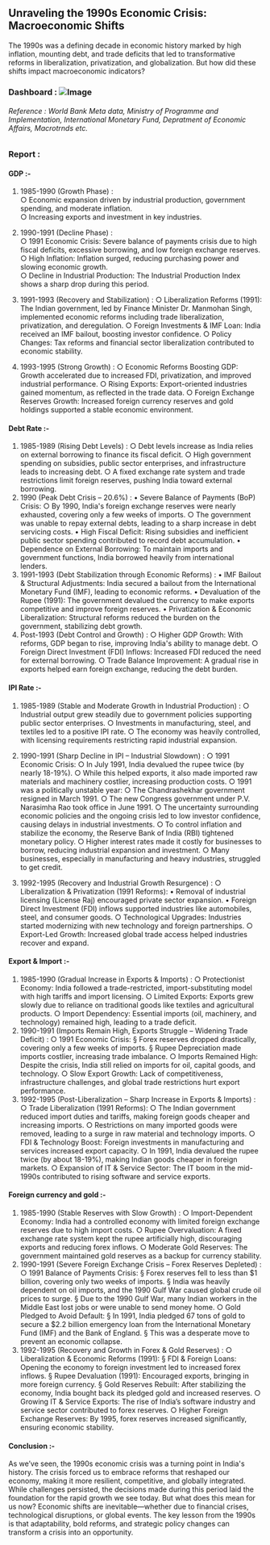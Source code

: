 ## Unraveling the 1990s Economic Crisis: Macroeconomic Shifts

The 1990s was a defining decade in economic history marked by high inflation, mounting debt, and trade deficits that led to transformative reforms in liberalization, privatization, and globalization. But how did these shifts impact macroeconomic indicators?

### Dashboard : ![Image](https://github.com/user-attachments/assets/fbfc849d-4f54-4266-a33e-fbae32d53d08)

###### Reference : World Bank Meta data, Ministry of Programme and Implementation, International Monetary Fund, Depratment of Economic Affairs, Macrotrnds etc.
### Report : 

#### GDP :-
1. 1985-1990 (Growth Phase) :
    <br>
                      ○ Economic expansion driven by industrial production, government spending, and moderate inflation.
   <br>
                      ○ Increasing exports and investment in key industries.

2. 1990-1991 (Decline Phase) : <br>
	             ○ 1991 Economic Crisis: Severe balance of payments crisis due to high fiscal deficits, excessive borrowing, and low foreign exchange reserves.
    <br>
	             ○ High Inflation: Inflation surged, reducing purchasing power and slowing economic growth.
    <br>
                     ○ Decline in Industrial Production: The Industrial Production Index shows a sharp drop during this period.
   
3. 1991-1993 (Recovery and Stabilization) :
		○ Liberalization Reforms (1991): The Indian government, led by Finance Minister Dr. Manmohan Singh, implemented economic reforms including trade liberalization, privatization, and deregulation.
		○ Foreign Investments & IMF Loan: India received an IMF bailout, boosting investor confidence.
		○ Policy Changes: Tax reforms and financial sector liberalization contributed to economic stability.
4. 1993-1995 (Strong Growth) :
		○ Economic Reforms Boosting GDP: Growth accelerated due to increased FDI, privatization, and improved industrial performance.
		○ Rising Exports: Export-oriented industries gained momentum, as reflected in the trade data.
		○ Foreign Exchange Reserves Growth: Increased foreign currency reserves and gold holdings supported a stable economic environment.

#### Debt Rate :-
1. 1985-1989 (Rising Debt Levels) :
		○ Debt levels increase as India relies on external borrowing to finance its fiscal deficit.
		○ High government spending on subsidies, public sector enterprises, and infrastructure leads to increasing debt.
		○ A fixed exchange rate system and trade restrictions limit foreign reserves, pushing India toward external borrowing.
2. 1990 (Peak Debt Crisis – 20.6%) :
		• Severe Balance of Payments (BoP) Crisis:
			○ By 1990, India's foreign exchange reserves were nearly exhausted, covering only a few weeks of imports.
			○ The government was unable to repay external debts, leading to a sharp increase in debt servicing costs.
		• High Fiscal Deficit: Rising subsidies and inefficient public sector spending contributed to record debt accumulation.
		• Dependence on External Borrowing: To maintain imports and government functions, India borrowed heavily from international lenders.
3. 1991-1993 (Debt Stabilization through Economic Reforms) :
		• IMF Bailout & Structural Adjustments: India secured a bailout from the International Monetary Fund (IMF), leading to economic reforms.
		• Devaluation of the Rupee (1991): The government devalued the currency to make exports competitive and improve foreign reserves.
		• Privatization & Economic Liberalization: Structural reforms reduced the burden on the government, stabilizing debt growth.
4. Post-1993 (Debt Control and Growth) :
		○ Higher GDP Growth: With reforms, GDP began to rise, improving India's ability to manage debt.
		○ Foreign Direct Investment (FDI) Inflows: Increased FDI reduced the need for external borrowing.
		○ Trade Balance Improvement: A gradual rise in exports helped earn foreign exchange, reducing the debt burden.

#### IPI Rate :-
1. 1985-1989 (Stable and Moderate Growth in Industrial Production) :
		○ Industrial output grew steadily due to government policies supporting public sector enterprises.
		○ Investments in manufacturing, steel, and textiles led to a positive IPI rate.
		○ The economy was heavily controlled, with licensing requirements restricting rapid industrial expansion.
2. 1990-1991 (Sharp Decline in IPI – Industrial Slowdown) :
		○ 1991 Economic Crisis: 
		○ In July 1991, India devalued the rupee twice (by nearly 18-19%).
		○ While this helped exports, it also made imported raw materials and machinery costlier, increasing production costs.
		○ 1991 was a politically unstable year:
			○ The Chandrashekhar government resigned in March 1991.
			○ The new Congress government under P.V. Narasimha Rao took office in June 1991.
		○ The uncertainty surrounding economic policies and the ongoing crisis led to low investor confidence, causing delays in industrial investments.
		○ To control inflation and stabilize the economy, the Reserve Bank of India (RBI) tightened monetary policy.
		○ Higher interest rates made it costly for businesses to borrow, reducing industrial expansion and investment.
		○ Many businesses, especially in manufacturing and heavy industries, struggled to get credit.
		
3. 1992-1995 (Recovery and Industrial Growth Resurgence) :
		○ Liberalization & Privatization (1991 Reforms): 
			• Removal of industrial licensing (License Raj) encouraged private sector expansion.
			• Foreign Direct Investment (FDI) inflows supported industries like automobiles, steel, and consumer goods.
		○ Technological Upgrades: Industries started modernizing with new technology and foreign partnerships.
		○ Export-Led Growth: Increased global trade access helped industries recover and expand.


#### Export & Import :-
1. 1985-1990 (Gradual Increase in Exports & Imports) :
			○ Protectionist Economy: India followed a trade-restricted, import-substituting model with high tariffs and import licensing.
			○ Limited Exports: Exports grew slowly due to reliance on traditional goods like textiles and agricultural products.
			○ Import Dependency: Essential imports (oil, machinery, and technology) remained high, leading to a trade deficit.
2. 1990-1991 (Imports Remain High, Exports Struggle – Widening Trade Deficit) :
			○ 1991 Economic Crisis: 
				§ Forex reserves dropped drastically, covering only a few weeks of imports.
				§ Rupee Depreciation made imports costlier, increasing trade imbalance.
			○ Imports Remained High: Despite the crisis, India still relied on imports for oil, capital goods, and technology.
			○ Slow Export Growth: Lack of competitiveness, infrastructure challenges, and global trade restrictions hurt export performance.
3. 1992-1995 (Post-Liberalization – Sharp Increase in Exports & Imports) :
			○ Trade Liberalization (1991 Reforms): 
			○ The Indian government reduced import duties and tariffs, making foreign goods cheaper and increasing imports.
			○ Restrictions on many imported goods were removed, leading to a surge in raw material and technology imports.
			○ FDI & Technology Boost: Foreign investments in manufacturing and services increased export capacity.
			○ In 1991, India devalued the rupee twice (by about 18-19%), making Indian goods cheaper in foreign markets.
			○ Expansion of IT & Service Sector: The IT boom in the mid-1990s contributed to rising software and service exports.


#### Foreign currency and gold :-
1. 1985-1990 (Stable Reserves with Slow Growth) :
			○ Import-Dependent Economy: India had a controlled economy with limited foreign exchange reserves due to high import costs.
			○ Rupee Overvaluation: A fixed exchange rate system kept the rupee artificially high, discouraging exports and reducing forex inflows.
			○ Moderate Gold Reserves: The government maintained gold reserves as a backup for currency stability.
2. 1990-1991 (Severe Foreign Exchange Crisis – Forex Reserves Depleted) :
			○ 1991 Balance of Payments Crisis: 
				§ Forex reserves fell to less than $1 billion, covering only two weeks of imports.
				§ India was heavily dependent on oil imports, and the 1990 Gulf War caused global crude oil prices to surge.
				§ Due to the 1990 Gulf War, many Indian workers in the Middle East lost jobs or were unable to send money home.
			○ Gold Pledged to Avoid Default: 
				§ In 1991, India pledged 67 tons of gold to secure a $2.2 billion emergency loan from the International Monetary Fund (IMF) and the Bank of England.
				§ This was a desperate move to prevent an economic collapse.
3. 1992-1995 (Recovery and Growth in Forex & Gold Reserves) :
			○ Liberalization & Economic Reforms (1991): 
				§ FDI & Foreign Loans: Opening the economy to foreign investment led to increased forex inflows.
				§ Rupee Devaluation (1991): Encouraged exports, bringing in more foreign currency.
				§ Gold Reserves Rebuilt: After stabilizing the economy, India bought back its pledged gold and increased reserves.
			○ Growing IT & Service Exports: The rise of India’s software industry and service sector contributed to forex reserves.
			○ Higher Foreign Exchange Reserves: By 1995, forex reserves increased significantly, ensuring economic stability.

#### Conclusion :-
As we’ve seen, the 1990s economic crisis was a turning point in India's history. The crisis forced us to embrace reforms that reshaped our economy, making it more resilient, competitive, and globally integrated. While challenges persisted, the decisions made during this period laid the foundation for the rapid growth we see today.
But what does this mean for us now? Economic shifts are inevitable—whether due to financial crises, technological disruptions, or global events. The key lesson from the 1990s is that adaptability, bold reforms, and strategic policy changes can transform a crisis into an opportunity.




  

